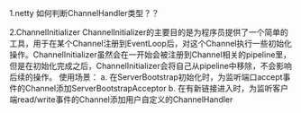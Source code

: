 1.netty 如何判断ChannelHandler类型？？

2.ChannelInitializer 
ChannelInitializer的主要目的是为程序员提供了一个简单的工具，用于在某个Channel注册到EventLoop后，对这个Channel执行一些初始化操作。ChannelInitializer虽然会在一开始会被注册到Channel相关的pipeline里，但是在初始化完成之后，ChannelInitializer会将自己从pipeline中移除，不会影响后续的操作。
使用场景：
a. 在ServerBootstrap初始化时，为监听端口accept事件的Channel添加ServerBootstrapAcceptor
b. 在有新链接进入时，为监听客户端read/write事件的Channel添加用户自定义的ChannelHandler